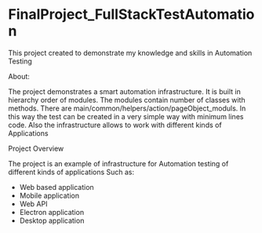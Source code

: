 # FinalProject_FullStackTestAutomation

This project created to demonstrate my knowledge and skills in Automation Testing

About:

The project demonstrates a smart automation infrastructure. It is built in hierarchy order of modules. The modules contain number of classes with methods.
There are main/common/helpers/action/pageObject_moduls.
In this way the test can be created in a very simple way with minimum lines code.
Also the infrastructure allows to work with different kinds of Applications 

Project Overview

The project is an example of infrastructure for Automation testing of different kinds of applications 
Such as:
- Web based application
- Mobile application
- Web API
- Electron application
- Desktop application

